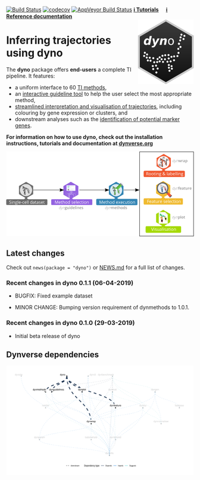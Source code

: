 
<!-- README.md is generated from README.Rmd. Please edit that file -->

[![Build
Status](https://travis-ci.org/dynverse/dynplot.svg?branch=master)](https://travis-ci.org/dynverse/dynplot)
[![codecov](https://codecov.io/gh/dynverse/dyno/branch/master/graph/badge.svg)](https://codecov.io/gh/dynverse/dyno)
[![AppVeyor Build
Status](https://ci.appveyor.com/api/projects/status/github/dynverse/dyno?branch=master&svg=true)](https://ci.appveyor.com/project/dynverse/dyno)
[**ℹ️ Tutorials**](https://dynverse.org)     [**ℹ️ Reference
documentation**](https://dynverse.org/reference)
<br><img src="man/figures/dyno.gif" align="right" width="150px" />

# Inferring trajectories using dyno

The **dyno** package offers **end-users** a complete TI pipeline. It
features:

  - a uniform interface to 60 [TI
    methods](https://github.com/dynverse/dynmethods#list-of-included-methods),
  - an [interactive guideline
    tool](https://github.com/dynverse/dynguidelines#selecting-the-most-optimal-ti-methods)
    to help the user select the most appropriate method,
  - [streamlined interpretation and visualisation of
    trajectories](https://dynverse.org/reference/dynplot/plot_trajectory/plot_dimred/#examples),
    including colouring by gene expression or clusters, and
  - downstream analyses such as the [identification of potential marker
    genes](https://dynverse.org/reference/dynplot/plot_trajectory/plot_heatmap/#examples).

**For information on how to use dyno, check out the installation
instructions, tutorials and documentation at
[dynverse.org](https://dynverse.org)**

![](man/figures/toolkit.png)

## Latest changes

Check out `news(package = "dyno")` or [NEWS.md](NEWS.md) for a full list
of changes.

<!-- This section gets automatically generated from inst/NEWS.md -->

### Recent changes in dyno 0.1.1 (06-04-2019)

  - BUGFIX: Fixed example dataset

  - MINOR CHANGE: Bumping version requirement of dynmethods to 1.0.1.

### Recent changes in dyno 0.1.0 (29-03-2019)

  - Initial beta release of
dyno

## Dynverse dependencies

<!-- Generated by "update_dependency_graphs.R" in the main dynverse repo -->

![](man/figures/dependencies.png)

